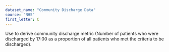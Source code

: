```yaml
---
dataset_name: "Community Discharge Data"
source: "NHS"
first_letter: C
---
```

Use to derive community discharge metric (Number of patients who were discharged by 17:00 as a proportion of all patients who met the criteria to be discharged).